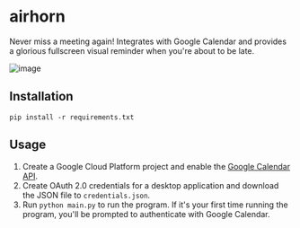 # airhorn
Never miss a meeting again! Integrates with Google Calendar and provides a glorious fullscreen visual reminder when you're about to be late.

![image](https://github.com/user-attachments/assets/51a396de-fb4e-4d10-aaa9-c069fe14b118)

## Installation
`pip install -r requirements.txt`

## Usage
1. Create a Google Cloud Platform project and enable the [Google Calendar API](https://developers.google.com/calendar/quickstart/python).
2. Create OAuth 2.0 credentials for a desktop application and download the JSON file to `credentials.json`.
3. Run `python main.py` to run the program. If it's your first time running the program, you'll be prompted to authenticate with Google Calendar.
